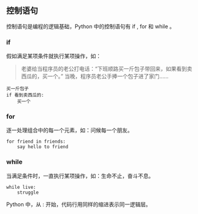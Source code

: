 ## 控制语句 ##
控制语句是编程的逻辑基础，Python 中的控制语句有 if , for 和 while 。

### if ###
假如满足某项条件就执行某项操作，如：
> 老婆给当程序员的老公打电话：“下班顺路买一斤包子带回来，如果看到卖西瓜的，买一个。”
> 当晚，程序员老公手捧一个包子进了家门……

```
买一斤包子
if 看到卖西瓜的:
	买一个
```

### for ###
逐一处理组合中的每一个元素，如：问候每一个朋友。
```
for friend in friends:
	say hello to friend
```


### while ###
当满足条件时，一直执行某项操作，如：生命不止，奋斗不息。
```
while live:
	struggle
```

Python 中，从 : 开始，代码行用同样的缩进表示同一逻辑层。
